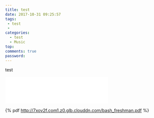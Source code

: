 ```yaml
---
title: test
date: 2017-10-31 09:25:57
tags:
 - test
 - 
categories: 
  - test
  - Music
top: 
comments: true
password: 
---
```

test
<!-- more -->
<iframe frameborder="no" border="0" marginwidth="0" marginheight="0" width=330 height=86 src="//music.163.com/outchain/player?type=2&id=26113988&auto=1&height=66"></iframe>


{% pdf http://7xov2f.com1.z0.glb.clouddn.com/bash_freshman.pdf %}

